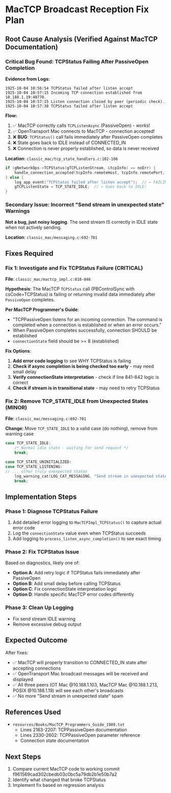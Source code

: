 # MacTCP Broadcast Reception Fix Plan

## Root Cause Analysis (Verified Against MacTCP Documentation)

### Critical Bug Found: TCPStatus Failing After PassiveOpen Completion

**Evidence from Logs:**
```
1925-10-04 10:56:54 TCPStatus failed after listen accept
1925-10-04 10:57:15 Incoming TCP connection established from 10.188.1.19:40770.
1925-10-04 10:57:15 Listen connection closed by peer (periodic check).
1925-10-04 10:57:38 TCPStatus failed after listen accept
```

**Flow:**
1. ✅ MacTCP correctly calls `TCPListenAsync` (PassiveOpen) - works!
2. ✅ OpenTransport Mac connects to MacTCP - connection accepted!
3. ❌ **BUG**: `TCPStatus()` call fails immediately after PassiveOpen completes
4. ❌ State goes back to IDLE instead of CONNECTED_IN
5. ❌ Connection is never properly established, so data is never received

**Location**: `classic_mac/tcp_state_handlers.c:102-106`

```c
if (gNetworkOps->TCPStatus(gTCPListenStream, &tcpInfo) == noErr) {
    handle_connection_accepted(tcpInfo.remoteHost, tcpInfo.remotePort, giveTime);
} else {
    log_app_event("TCPStatus failed after listen accept");  // ← FAILING HERE
    gTCPListenState = TCP_STATE_IDLE;  // ← Goes back to IDLE!
}
```

### Secondary Issue: Incorrect "Send stream in unexpected state" Warnings

**Not a bug, just noisy logging**. The send stream IS correctly in IDLE state when not actively sending.

**Location**: `classic_mac/messaging.c:692-701`

## Fixes Required

### Fix 1: Investigate and Fix TCPStatus Failure (CRITICAL)

**File**: `classic_mac/mactcp_impl.c:818-846`

**Hypothesis**: The MacTCP `TCPStatus` call (PBControlSync with csCode=TCPStatus) is failing or returning invalid data immediately after `PassiveOpen` completes.

**Per MacTCP Programmer's Guide**:
- "TCPPassiveOpen listens for an incoming connection. The command is completed when a connection is established or when an error occurs."
- When PassiveOpen completes successfully, connection SHOULD be established
- `connectionState` field should be >= 8 (established)

**Fix Options**:
1. **Add error code logging** to see WHY TCPStatus is failing
2. **Check if async completion is being checked too early** - may need small delay
3. **Verify connectionState interpretation** - check if line 841-842 logic is correct
4. **Check if stream is in transitional state** - may need to retry TCPStatus

### Fix 2: Remove TCP_STATE_IDLE from Unexpected States (MINOR)

**File**: `classic_mac/messaging.c:692-701`

**Change**: Move `TCP_STATE_IDLE` to a valid case (do nothing), remove from warning case

```c
case TCP_STATE_IDLE:
    /* Normal idle state - waiting for send request */
    break;

case TCP_STATE_UNINITIALIZED:
case TCP_STATE_LISTENING:
// ... other truly unexpected states
    log_warning_cat(LOG_CAT_MESSAGING, "Send stream in unexpected state: %d", gTCPSendState);
    break;
```

## Implementation Steps

### Phase 1: Diagnose TCPStatus Failure
1. Add detailed error logging to `MacTCPImpl_TCPStatus()` to capture actual error code
2. Log the `connectionState` value even when TCPStatus succeeds
3. Add logging to `process_listen_async_completion()` to see exact timing

### Phase 2: Fix TCPStatus Issue
Based on diagnostics, likely one of:
- **Option A**: Add retry logic if TCPStatus fails immediately after PassiveOpen
- **Option B**: Add small delay before calling TCPStatus
- **Option C**: Fix connectionState interpretation logic
- **Option D**: Handle specific MacTCP error codes differently

### Phase 3: Clean Up Logging
- Fix send stream IDLE warning
- Remove excessive debug output

## Expected Outcome

After fixes:
- ✅ MacTCP will properly transition to CONNECTED_IN state after accepting connections
- ✅ OpenTransport Mac broadcast messages will be received and displayed
- ✅ All three peers (OT Mac @10.188.1.103, MacTCP Mac @10.188.1.213, POSIX @10.188.1.19) will see each other's broadcasts
- ✅ No more "Send stream in unexpected state" spam

## References Used

- `resources/Books/MacTCP_Programmers_Guide_1989.txt`
  - Lines 2163-2207: TCPPassiveOpen documentation
  - Lines 2330-2602: TCPPassiveOpen parameter reference
  - Connection state documentation

## Next Steps

1. Compare current MacTCP code to working commit f961569cad302cbedb03c0bc5a79db2b1e50b7a2
2. Identify what changed that broke TCPStatus
3. Implement fix based on regression analysis
